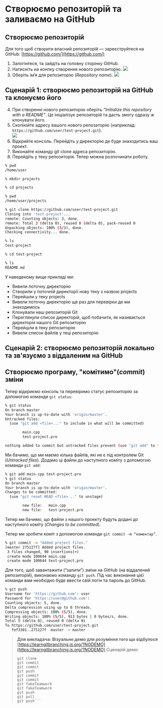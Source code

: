 # Створюємо репозиторій та заливаємо на GitHub

## Створюємо репозиторій

Для того щоб створити власний репозиторій — зареєструйтеся на GitHub: [https://github.com/](https://github.com/)

1. Залогінтеся, та зайдіть на головну сторінку GitHub.
2. Натисніть на конпку створення нового репозиторію. 
![](https://media.githubusercontent.com/media/PLLUG/CPPQT-Roadmap/master/storage/book/development_basics/working_with_git/github-new-repo.png)
3. Оберіть ім’я для репозиторію (*Repository name*).
![](https://media.githubusercontent.com/media/PLLUG/CPPQT-Roadmap/master/storage/book/development_basics/working_with_git/github-new-repo2.png)


## Сценарій 1: створюємо репозиторій на GitHub та клонуємо його

4. При створенні нового репозиторію оберіть *“Initialize this repository with a README”*. Це ініціалізує репозиторій та дасть змогу одразу ж клонувати його.
5. Скопіюйте адресу вашого нового репозаторію (наприклад: ```https://github.com/user/test-project.git```).             
![](https://media.githubusercontent.com/media/PLLUG/CPPQT-Roadmap/master/storage/book/development_basics/working_with_git/github-clone-repo.png)
6. Відкрийте консоль. Перейдіть у директорію де буде знаходитись ваш проект.
7. Виконайте команду git clone адреса репозиторію.
8. Перейдіть у теку репозиторія. Тепер можна розпочинати роботу.

```sh
% pwd
/home/user

% mkdir projects

% cd projects

% pwd
/home/user/projects

% git clone https://github.com/user/test-project.git
Cloning into 'test-project'...
remote: Counting objects: 3, done.
remote: Total 3 (delta 0), reused 0 (delta 0), pack-reused 0
Unpacking objects: 100% (3/3), done.
Checking connectivity... done.

% ls
test-project

% cd test-project 

% ls
README.md
```
У наведеному вище прикладі ми:
* Вивели поточну директорію
* Створили у поточній директорії нову теку з назвою projects
* Перейшли у теку projects
* Вивели поточну директорію ще раз для перевірки де ми знаходимось
* Клонували наш репозиторій Git
* Переглянули список директорій, щоб побачити, як називається директорія нашого Git  репозиторію
* Перейшли в теку репозиторію 
* Вивели список файлів у теці репозиторію

## Сценарій 2: створюємо репозиторій локально та зв'язуємо з віддаленим на GitHub

## Створюємо програму, "комітимо"(_commit_) зміни

Тепер відкриємо консоль та перевіримо статус репозиторію за допомогою команди ```git status```:

```sh
% git status
On branch master
Your branch is up-to-date with 'origin/master'.
Untracked files:
  (use "git add <file>..." to include in what will be committed)

        main.cpp
        test-project.pro

nothing added to commit but untracked files present (use "git add" to track)
```

Ми бачимо, що ми маємо кілька файлів, які не є під контролем Git (*Untracked files*).  Додамо ці файли до наступного коміту з допомогою команди ```git add```:

```sh
% git add main.cpp test-project.pro 
% git status
On branch master
Your branch is up-to-date with 'origin/master'.
Changes to be committed:
  (use "git reset HEAD <file>..." to unstage)

        new file:   main.cpp
        new file:   test-project.pro
```

Тепер ми бачимо, що файли з нашого проекту будуть додані до наступного коміту (*Changes to be committed*). 

Тепер ми зробити коміт з допомогою команди  ```git commit -m “коментар”```.

```sh
% git commit -m "Added project files."
[master 275127f] Added project files.
 3 files changed, 90 insertions(+)
 create mode 100644 main.cpp
 create mode 100644 test-project.pro
 ```
 
Для того, щоб завантажити (“залити”) зміни на GitHub (на віддалений репозиторій), виконаємо команду ```git push```. Під час виконання цієї команди вам необхідно буде ввести свій логін та пароль до GitHub.

```sh
% git push
Username for 'https://github.com': user
Password for 'https://user@github.com': 
Counting objects: 5, done.
Delta compression using up to 8 threads.
Compressing objects: 100% (5/5), done.
Writing objects: 100% (5/5), 913 bytes | 0 bytes/s, done.
Total 5 (delta 0), reused 0 (delta 0)
To https://github.com/user/test-project.git
   fef3301..275127f  master -> master
```

> **Для викладача: Візуальне демо для розуміння того що відбулося**
> [https://learngitbranching.js.org/?NODEMO](https://learngitbranching.js.org/?NODEMO)
> Сценарій демо:
> ```reset
> git clone
> git commit
> git commit
> git push
> git commit
> git commit
> git fakeTeamwork
> git fakeTeamwork
> git push
> git pull
> git push```
